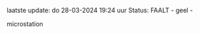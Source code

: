 laatste update: 
do 28-03-2024 19:24   uur 
Status: FAALT - geel - 
<div class="service Y">microstation</div>